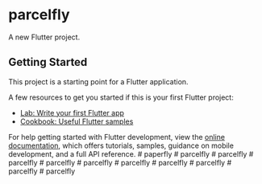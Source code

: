 # parcelfly

A new Flutter project.

## Getting Started

This project is a starting point for a Flutter application.

A few resources to get you started if this is your first Flutter project:

- [Lab: Write your first Flutter app](https://docs.flutter.dev/get-started/codelab)
- [Cookbook: Useful Flutter samples](https://docs.flutter.dev/cookbook)

For help getting started with Flutter development, view the
[online documentation](https://docs.flutter.dev/), which offers tutorials,
samples, guidance on mobile development, and a full API reference.
#   p a p e r f l y  
 #   p a r c e l f l y  
 #   p a r c e l f l y  
 #   p a r c e l f l y  
 #   p a r c e l f l y  
 #   p a r c e l f l y  
 #   p a r c e l f l y  
 #   p a r c e l f l y  
 #   p a r c e l f l y  
 #   p a r c e l f l y  
 #   p a r c e l f l y  
 